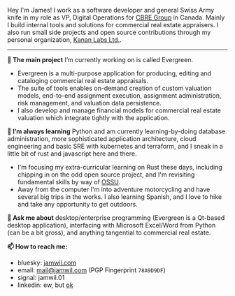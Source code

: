 Hey I'm James! I work as a software developer and general Swiss Army knife in my role as VP, Digital Operations for [CBRE Group](https://en.wikipedia.org/wiki/CBRE_Group) in Canada. Mainly I build internal tools and solutions for commercial real estate appraisers. I also run small side projects and open source contributions through my personal organization, [Kanan Labs Ltd.](https://kananlabs.org).

---

**🔭 The main project** I’m currently working on is called Evergreen.
* Evergreen is a multi-purpose application for producing, editing and cataloging commercial real estate appraisals.
* The suite of tools enables on-demand creation of custom valuation models, end-to-end assignment execution, assignment administration, risk management, and valuation data persistence.
* I also develop and manage financial models for commercial real estate valuation which integrate tightly with the application.

**🌱 I’m always learning** Python and am currently learning-by-doing database administration, more sophisticated application architecture, cloud engineering and basic SRE with kubernetes and terraform, and I sneak in a little bit of rust and javascript here and there.
* I'm focusing my extra-curricular learning on Rust these days, including chipping in on the odd open source project, and I'm revisiting fundamental skills by way of [OSSU](https://ossu.dev).
* Away from the computer I'm into adventure motorcycling and have several big trips in the works. I also learning Spanish, and I love to hike and take any opportunity to get outdoors.

**💬 Ask me about** desktop/enterprise programming (Evergreen is a Qt-based desktop application), interfacing with Microsoft Excel/Word from Python (can be a bit gross), and anything tangential to commercial real estate.

**📫 How to reach me:**
* bluesky: [jamwil.com](https://bsky.app/profile/jamwil.com)
* email: mail@jamwil.com (PGP Fingerprint `78A9D9DF`)
* signal: jamwil.01
* linkedin: ew, but [ok](https://www.linkedin.com/in/jamwil)
